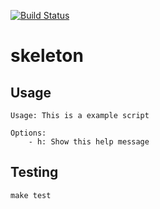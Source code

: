 [![Build Status](https://travis-ci.org/JosefFriedrich-shell/skeleton.svg?branch=master)](https://travis-ci.org/JosefFriedrich-shell/skeleton)

# skeleton

## Usage

```
Usage: This is a example script

Options:
	- h: Show this help message
```

## Testing

```
make test
```
